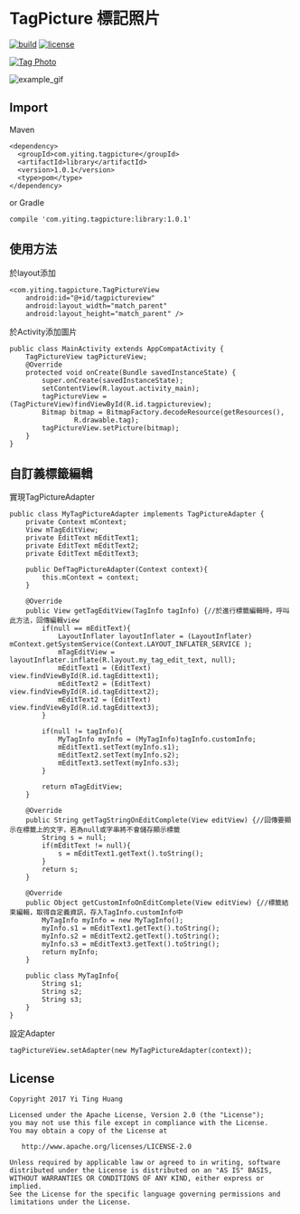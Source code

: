 # TagPicture 標記照片
[![build](https://img.shields.io/badge/build-1.0.0-brightgreen.svg?maxAge=2592000)](https://dl.bintray.com/t79111222/TagPicture)
[![license](https://img.shields.io/badge/license-Apache%202-blue.svg?maxAge=2592000)](https://github.com/t79111222/TagPicture/blob/master/LICENSE)



[![Tag Photo](https://play.google.com/intl/en_us/badges/images/badge_new.png)](https://play.google.com/store/apps/details?id=com.yiting.tagphoto)

![example_gif](/image/example_gif.gif)



## Import

Maven

    <dependency>
      <groupId>com.yiting.tagpicture</groupId>
      <artifactId>library</artifactId>
      <version>1.0.1</version>
      <type>pom</type>
    </dependency>

    
or Gradle

    compile 'com.yiting.tagpicture:library:1.0.1'

## 使用方法


於layout添加

    <com.yiting.tagpicture.TagPictureView
        android:id="@+id/tagpictureview"
        android:layout_width="match_parent"
        android:layout_height="match_parent" />
        
        
於Activity添加圖片

    public class MainActivity extends AppCompatActivity {
        TagPictureView tagPictureView;
        @Override
        protected void onCreate(Bundle savedInstanceState) {
            super.onCreate(savedInstanceState);
            setContentView(R.layout.activity_main);
            tagPictureView = (TagPictureView)findViewById(R.id.tagpictureview);
            Bitmap bitmap = BitmapFactory.decodeResource(getResources(),
                    R.drawable.tag);
            tagPictureView.setPicture(bitmap);
        }
    }
    
    
## 自訂義標籤編輯

實現TagPictureAdapter

    public class MyTagPictureAdapter implements TagPictureAdapter {
        private Context mContext;
        View mTagEditView;
        private EditText mEditText1;
        private EditText mEditText2;
        private EditText mEditText3;

        public DefTagPictureAdapter(Context context){
            this.mContext = context;
        }

        @Override
        public View getTagEditView(TagInfo tagInfo) {//於進行標籤編輯時，呼叫此方法，回傳編輯view
            if(null == mEditText){
                LayoutInflater layoutInflater = (LayoutInflater) mContext.getSystemService(Context.LAYOUT_INFLATER_SERVICE );
                mTagEditView = layoutInflater.inflate(R.layout.my_tag_edit_text, null);
                mEditText1 = (EditText) view.findViewById(R.id.tagEdittext1);
                mEditText2 = (EditText) view.findViewById(R.id.tagEdittext2);
                mEditText2 = (EditText) view.findViewById(R.id.tagEdittext3);
            }
        
            if(null != tagInfo){
                MyTagInfo myInfo = (MyTagInfo)tagInfo.customInfo;
                mEditText1.setText(myInfo.s1);
                mEditText2.setText(myInfo.s2);
                mEditText3.setText(myInfo.s3);
            }
      
            return mTagEditView;
        }

        @Override
        public String getTagStringOnEditComplete(View editView) {//回傳要顯示在標籤上的文字，若為null或字串將不會儲存顯示標籤
            String s = null;
            if(mEditText != null){
                s = mEditText1.getText().toString();
            }
            return s;
        }

        @Override
        public Object getCustomInfoOnEditComplete(View editView) {//標籤結束編輯，取得自定義資訊，存入TagInfo.customInfo中
            MyTagInfo myInfo = new MyTagInfo();
            myInfo.s1 = mEditText1.getText().toString();
            myInfo.s2 = mEditText2.getText().toString();
            myInfo.s3 = mEditText3.getText().toString();
            return myInfo;
        }

        public class MyTagInfo{
            String s1;
            String s2;
            String s3;
        }
    }


設定Adapter

    tagPictureView.setAdapter(new MyTagPictureAdapter(context));
    
## License

    Copyright 2017 Yi Ting Huang

    Licensed under the Apache License, Version 2.0 (the "License");
    you may not use this file except in compliance with the License.
    You may obtain a copy of the License at

       http://www.apache.org/licenses/LICENSE-2.0

    Unless required by applicable law or agreed to in writing, software
    distributed under the License is distributed on an "AS IS" BASIS,
    WITHOUT WARRANTIES OR CONDITIONS OF ANY KIND, either express or implied.
    See the License for the specific language governing permissions and
    limitations under the License.
